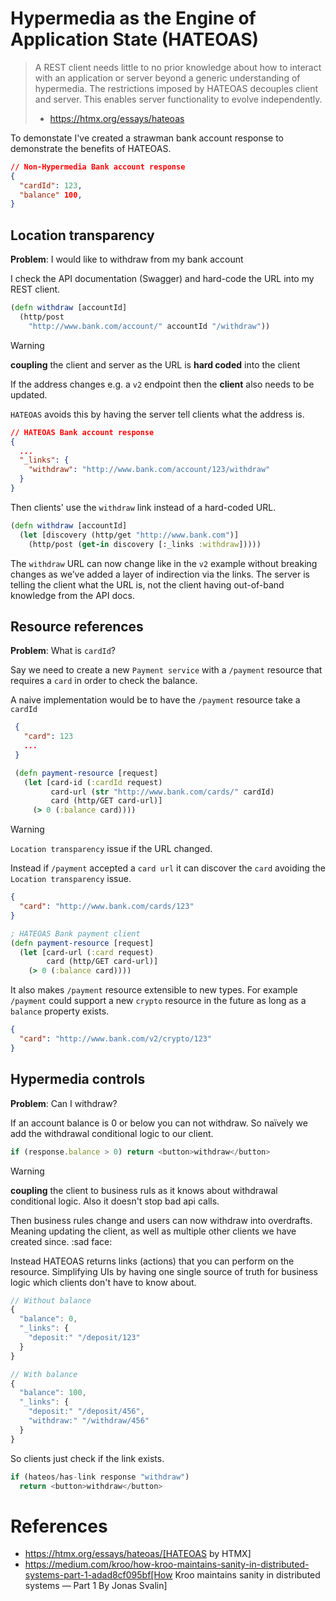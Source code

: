 # Hypermedia as the Engine of Application State (HATEOAS)

> A REST client needs little to no prior knowledge about how to interact with an application or server beyond a generic understanding of hypermedia.
> The restrictions imposed by HATEOAS decouples client and server.
> This enables server functionality to evolve independently.
>
> - <https://htmx.org/essays/hateoas>

To demonstate I've created a strawman bank account response to demonstrate the benefits of HATEOAS.

```json
// Non-Hypermedia Bank account response
{
  "cardId": 123,
  "balance" 100,
}
```

## Location transparency

**Problem**: I would like to withdraw from my bank account

I check the API documentation (Swagger) and hard-code the URL into my REST client.

```clojure
(defn withdraw [accountId]
  (http/post
    "http://www.bank.com/account/" accountId "/withdraw"))
```

> [!WARNING]
> **coupling** the client and server as the URL is **hard coded** into the client

If the address changes e.g. a `v2` endpoint then the **client** also needs to be updated.

`HATEOAS` avoids this by having the server tell clients what the address is.

```json
// HATEOAS Bank account response
{
  ...
  "_links": {
    "withdraw": "http://www.bank.com/account/123/withdraw"
  }
}
```

Then clients' use the `withdraw` link instead of a hard-coded URL.

```clojure
(defn withdraw [accountId]
  (let [discovery (http/get "http://www.bank.com")]
    (http/post (get-in discovery [:_links :withdraw]))))
```

The `withdraw` URL can now change like in the `v2` example without breaking changes as we’ve added a layer of indirection via the links.
The server is telling the client what the URL is, not the client having out-of-band knowledge from the API docs.

## Resource references

**Problem**: What is `cardId`?

Say we need to create a new `Payment service` with a `/payment` resource that requires a `card` in order to check the balance.

A naive implementation would be to have the `/payment` resource take a `cardId`

```json
 {
   "card": 123
   ...
 }
```

```clojure
 (defn payment-resource [request]
   (let [card-id (:cardId request)
         card-url (str "http://www.bank.com/cards/" cardId)
         card (http/GET card-url)]
     (> 0 (:balance card))))
```

> [!WARNING]
> `Location transparency` issue if the URL changed.

Instead if `/payment` accepted a `card url` it can discover the `card` avoiding the `Location transparency` issue.

```json
{
  "card": "http://www.bank.com/cards/123"
}
```

```clojure
; HATEOAS Bank payment client
(defn payment-resource [request]
  (let [card-url (:card request)
        card (http/GET card-url)]
    (> 0 (:balance card))))
```

It also makes `/payment` resource extensible to new types.
For example `/payment` could support a new `crypto` resource in the future as long as a `balance` property exists.

```json
{
  "card": "http://www.bank.com/v2/crypto/123"
}
```

## Hypermedia controls

**Problem**: Can I withdraw?

If an account balance is 0 or below you can not withdraw.
So naïvely we add the withdrawal conditional logic to our client.

```javascript
if (response.balance > 0) return <button>withdraw</button>
```

> [!WARNING]
> **coupling** the client to business ruls as it knows about withdrawal conditional logic.
> Also it doesn't stop bad api calls.

Then business rules change and users can now withdraw into overdrafts.
Meaning updating the client, as well as multiple other clients we have created since. :sad face:

Instead HATEOAS returns links (actions) that you can perform on the resource.
Simplifying UIs by having one single source of truth for business logic which clients don't have to know about.

```javascript
// Without balance
{
  "balance": 0,
  "_links": {
    "deposit:" "/deposit/123"
  }
}
```

```javascript
// With balance
{
  "balance": 100,
  "_links": {
    "deposit:" "/deposit/456",
    "withdraw:" "/withdraw/456"
  }
}
```

So clients just check if the link exists.

```javascript
if (hateos/has-link response "withdraw")
  return <button>withdraw</button>
```

# References

- <https://htmx.org/essays/hateoas/[HATEOAS> by HTMX]
- <https://medium.com/kroo/how-kroo-maintains-sanity-in-distributed-systems-part-1-adad8cf095bf[How> Kroo maintains sanity in distributed systems — Part 1 By Jonas Svalin]
